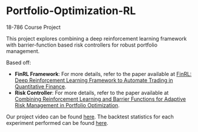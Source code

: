 # Portfolio-Optimization-RL
18-786 Course Project

This project explores combining a deep reinforcement learning framework with barrier-function based risk controllers for robust portfolio management.

Based off:
- **FinRL Framework**: For more details, refer to the paper available at [FinRL: Deep Reinforcement Learning Framework to Automate Trading in Quantitative Finance](https://arxiv.org/abs/2111.09395).
- **Risk Controller**: For more details, refer to the paper available at [Combining Reinforcement Learning and Barrier Functions for Adaptive Risk Management in Portfolio Optimization](https://arxiv.org/pdf/2306.07013).

Our project video can be found [here](https://arxiv.org/abs/2111.09395).
The backtest statistics for each experiment performed can be found [here](https://docs.google.com/spreadsheets/d/1_DgW1Ay-nlSGrObAt36V2PDHxxkHzjGv2gQQa5tzg_I/edit?usp=sharing).

